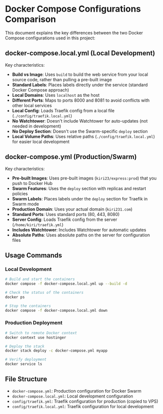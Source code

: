 # Docker Compose Configurations Comparison

This document explains the key differences between the two Docker Compose configurations used in this project:

## docker-compose.local.yml (Local Development)

Key characteristics:
- **Build vs Image**: Uses `build` to build the web service from your local source code, rather than pulling a pre-built image
- **Standard Labels**: Places labels directly under the service (standard Docker Compose approach)
- **Local Domains**: Uses `localhost` as the host
- **Different Ports**: Maps to ports 8000 and 8081 to avoid conflicts with other local services
- **Local Config**: Loads Traefik config from a local file (`./config/traefik.local.yml`)
- **No Watchtower**: Doesn't include Watchtower for auto-updates (not needed in development)
- **No Deploy Section**: Doesn't use the Swarm-specific `deploy` section
- **Local Volume Paths**: Uses relative paths (`./config/traefik.local.yml`) for easier local development

## docker-compose.yml (Production/Swarm)

Key characteristics:
- **Pre-built Images**: Uses pre-built images (`kiri23/express:prod`) that you push to Docker Hub
- **Swarm Features**: Uses the `deploy` section with replicas and restart policies
- **Swarm Labels**: Places labels under the `deploy` section for Traefik in Swarm mode
- **Production Domain**: Uses your actual domain (`kiri231.com`)
- **Standard Ports**: Uses standard ports (80, 443, 8080)
- **Server Config**: Loads Traefik config from the server (`/home/kiri/traefik.yml`)
- **Includes Watchtower**: Includes Watchtower for automatic updates
- **Absolute Paths**: Uses absolute paths on the server for configuration files

## Usage Commands

### Local Development
```bash
# Build and start the containers
docker compose -f docker-compose.local.yml up --build -d

# Check the status of the containers
docker ps

# Stop the containers
docker compose -f docker-compose.local.yml down
```

### Production Deployment
```bash
# Switch to remote Docker context
docker context use hostinger

# Deploy the stack
docker stack deploy -c docker-compose.yml myapp

# Verify deployment
docker service ls
```

## File Structure
- `docker-compose.yml`: Production configuration for Docker Swarm
- `docker-compose.local.yml`: Local development configuration
- `config/traefik.yml`: Traefik configuration for production (copied to VPS)
- `config/traefik.local.yml`: Traefik configuration for local development

